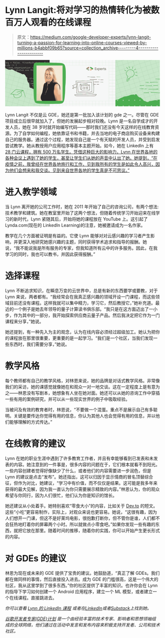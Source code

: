 # Lynn Langit:将对学习的热情转化为被数百万人观看的在线课程

> 原文：<https://medium.com/google-developer-experts/lynn-langit-turning-a-passion-for-learning-into-online-courses-viewed-by-millions-b4abbf09b65?source=collection_archive---------4----------------------->

![](img/cef8386d8d8fd0a0ed7fddd9112857bb.png)

Lynn Langit 不仅是云 GDE，她还是第一批加入该计划的 gde 之一。尽管在 GDE 项目成立后很早就加入了，但她的发展起步相对较晚。Lynn 是一名自学成才的开发人员，她在 38 岁时就开始编写代码——那时我们还没有今天这样的在线教育资源。为了自学如何编程，她依靠证书和书籍，并去当地的电子商店购买设备来构建自己的服务器。通过这个过程，她发现自己是一个有天赋的开发人员，并受到启发尝试教学。她从教授用户应用程序等基本主题开始。如今，她在 LinkedIn 上有 [28 门云课程，拥有 500 万名学生。凭借这种巨大的影响力，Lynn 在世界各地的各种会议上遇到了她的学生，甚至让学生们从她的声音中认出了她。她提到，“在疫情之前，我曾经在世界各地旅行和工作，见到我所有的学生是如此令人高兴，因为他们会想来和我交谈。见到来自世界各地的学生真是不可思议。”](https://www.linkedin.com/learning/instructors/lynn-langit?sortBy=POPULARITY)

# 进入教学领域

当 Lynn 离开她的公司工作时，她在 2011 年开始了自己的咨询公司，有两个想法:技术教学和建筑。她在教室里开始了这两个想法，但随着传统学习开始迎来在线学习的新时代，Lynn 紧随其后，开始将她的课程放在 YouTube 上。这引起了 Lynda.com(现在的 LinkedIn Learning)的注意，她被邀请成为一名作家。

教学在几个方面被证明是有益的。它使 Lynn 能够对对云感兴趣的学习者产生影响，并更深入地研究她感兴趣的主题，同时获得学术追求和指导的报酬。她说，“我不能说我是所有服务的专家，但我知道所有云中的许多服务。因此，在我学习的同时，我也可以教书，并因此获得报酬。”

# 选择课程

Lynn 不断追求知识，在瞬息万变的云世界中，总是有新的东西要学或要教，对于 Lynn 来说，两者都有。“我经常会在我真正感兴趣的领域开设一门课程，而这些领域目前还没有课程。这样我就可以集中精力，学习它，然后教授它，”她补充道。最近的一个例子是她去年领导的量子计算读书俱乐部。“我只是在这方面迈出了一小步，作为其中的一部分，我开始探索供应商云量子产品。然后我决定把它作为一门课程来分享，”她说。

她还提到，有一种先入为主的观念，认为在线内容必须经过超级加工。她认为把你的课程放在那里很重要，更重要的是一起学习。“我们是一个社区，当我们发现一些东西时，我们需要分享，”她说。

# 教学风格

每个教师都有自己的教学风格，对林恩来说，她的品牌是对话式教学风格。非常像我们的采访，她的课感觉就像她在和观众一对一地交谈。这在一定程度上是有意为之——林恩没有写剧本，她想象有人坐在她对面。她还可以从她的咨询工作中穿插一些有用的案例研究，并可以从一些现实世界的例子中吸取经验。

当被问及有效的教育者时，林恩说，“不要做一个混蛋。重点不是展示自己有多聪明。关键是要传达你觉得有用的信息，你认为其他人也会觉得有用的信息，并以他们能够理解的方式传达。”

# 在线教育的建议

Lynn 在她的职业生涯中遇到了许多教育工作者，并且有幸能够看到已发表和未发表的内容。她注意到的一件事是，很多内容的问题在于，它们根本就看不到阳光。一些内容创建者觉得好像缺少了什么，或者他们的内容需要进一步润色，但是 Lynn 的建议是点击“发布”。她还指出，这可以归因于显示情商的冒名顶替综合征，但作为对比，她建议，“学习中有价值，而不仅仅是结果。这可能是我多年来获得的最大见解，因为我一直认为你只需要展示精致的内容。”林恩认为，你的观众希望与你同行，因为人们很忙，他们认为你是知识的馆长。

她还建议从小处着手。她特别喜欢“零食大小”的内容，比如关于 [Dev.to](https://dev.to/) 的短文。这些“小吃”更容易制作，实际上，对观众来说也更容易。她说，“这很有趣，因为人们想开一门课，但这不是好莱坞电影，很抱歉打断你，但不管你是谁，人们都不会狂热地盯着你的屏幕两个小时。所以就做点小零食吧。”如果你发现一些有趣的东西，就把它放在那里。随着时间的推移，随着你的实践，你可以开始产生更长形式的内容。

# 对 GDEs 的建议

林恩为现在或未来的 GDE 提供了宝贵的建议。她鼓励道，“真正了解 GDEs。我们都在做同样的事情，然后直接投入进去。成为 GDE 的门槛很高，这是一个伟大的社区，我从这里学到了很多东西。”你的社区提供了丰富的知识。也许你会在 Lynn 的指导下学习如何创建一个 Android 应用程序，建立一个 ML 模型，或者建立一个在线课程。直接跳进去。

*你可以查看* [*Lynn 的 LinkedIn 课程*](https://www.linkedin.com/learning/instructors/lynn-langit?sortBy=POPULARITY) *或者在*[*LinkedIn*](https://www.linkedin.com/in/lynnlangit/)*或者*[*Substack*](https://lynnlangit.substack.com/)*上找到她。*

[*谷歌开发者专家(GDE)计划*](https://developers.google.com/community/experts) *是一个由经验丰富的技术专家、影响者和思想领袖组成的全球网络，他们通过在活动中发言和发布内容来积极支持开发者、公司和技术社区。*